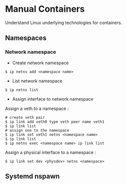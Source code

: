 # Manual Containers

Understand Linux underlying technologies for containers.



## Namespaces

### Network namespace

  - Create network namespace
```console
$ ip netns add <namespace name>
```
  - List network namespace
```console
$ ip netns list
```
  - Assign interface to network namespace

Assign a veth to a namespace :
```console
# create veth pair
$ ip link add veth0 type veth peer name veth1
$ ip link list
# assign one to the namespace
$ ip link set veth1 netns <namespace name>
$ ip link list
$ ip netns exec <namespace name> ip link list
```

Assign a physical interface to a namespace :
```console
$ ip link set dev <physdev> netns <namespace>
```

## Systemd nspawn
